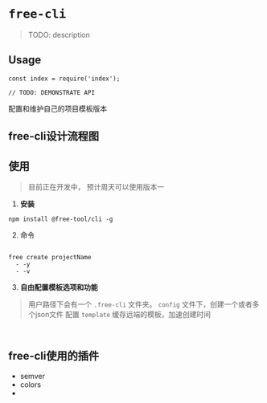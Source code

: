 # `free-cli`

> TODO: description

## Usage

```
const index = require('index');

// TODO: DEMONSTRATE API
```

配置和维护自己的项目模板版本



## free-cli设计流程图

>

## 使用

>目前正在开发中， 预计周天可以使用版本一

1. **安装**
```shell
npm install @free-tool/cli -g
```

2. 命令

```shell

free create projectName 
  - -y
  - -v
```

3. **自由配置模板选项和功能**

> 用户路径下会有一个 `.free-cli` 文件夹。
> `config` 文件下，创建一个或者多个json文件 配置
> `template` 缓存远端的模板，加速创建时间


```shell


```









## free-cli使用的插件

- semver
- colors
- 
